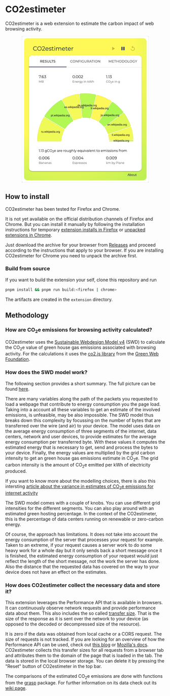 # CO2estimeter

CO2estimeter is a web extension to estimate the carbon impact of web browsing activity.

<p align="center">
<img src=assets/co2estimeter_demo_screenshot.png alt="CO2estimeter Demo" width="400px"/>
</p>

## How to install

CO2estimeter has been tested for Firefox and Chrome.

It is not yet available on the official distribution channels of Firefox and Chrome. But you can install it manually by following the installation instructions for temporary [extension installs in Firefox](https://extensionworkshop.com/documentation/develop/temporary-installation-in-firefox/) or [unpacked extensions in Chrome](https://developer.chrome.com/docs/extensions/get-started/tutorial/hello-world#load-unpacked).

Just download the archive for your browser from [Releases](https://github.com/alexzurbonsen/co2estimeter/releases) and proceed according to the instructions that apply to your browser. If you are installing CO2estimeter for Chrome you need to unpack the archive first.

### Build from source

If you want to build the extension your self, clone this repository and run

```bash
pnpm install && pnpm run build:<firefox | chrome>
```

The artifacts are created in the `extension` directory.

## Methodology

### How are CO<sub>2</sub>e emissions for browsing activity calculated?

CO2estimeter uses the [Sustainable Webdesign Model v4](https://sustainablewebdesign.org/estimating-digital-emissions/) (SWD) to calculate the CO<sub>2</sub>e value of green house gas emissions associated with browsing activity. For the calculations it uses the [co2.js library](https://developers.thegreenwebfoundation.org/co2js/overview/) from the [Green Web Foundation](https://www.thegreenwebfoundation.org).

### How does the SWD model work?

The following section provides a short summary. The full picture can be found [here](https://sustainablewebdesign.org/estimating-digital-emissions).

There are many variables along the path of the packets you requested to
load a webpage that contribute to energy consumption you the page load.
Taking into a account all these variables to get an estimate of the
involved emissions, is unfeasible, may be also impossible. The SWD model
thus breaks down this complexity by focussing on the number of bytes
that are transferred over the wire (and air) to your device. The model
uses data on the average energy consumption of three segments of the
internet, data centers, network and user devices, to provide estimates
for the average energy consumption per transferred byte. With these
values it computes the estimated energy that is necessary to get, send
and process the bytes to your device. Finally, the energy values are
multiplied by the grid carbon intensity to get an green house gas
emissions estimate in CO<sub>2</sub>e. The grid carbon intensity is the amount of CO<sub>2</sub>e emitted per kWh of electricity produced.

If you want to know more about the modelling choices, there is also this
intersting [article about the variance in estimates of CO<sub>2</sub>e
emissions for internet activity](https://www.wholegraindigital.com/blog/website-energy-consumption/)

The SWD model comes with a couple of knobs. You can use different grid
intensities for the different segments. You can also play around with an
estimated green hosting percentage. In the context of the CO2estimeter,
this is the percentage of data centers running on renewable or
zero-carbon energy.

Of course, the approach has limitations. It does not take into account
the energy consumption of the server that processes your request for
example. Taken to an extreme, if your request causes a server work to do
some heavy work for a whole day but it only sends back a short message
once it is finished, the estimated energy consumption of your request
would just reflect the length of the short message, not the work the
server has done. Also the distance that the requested data has covered
on the way to your device does not have an effect on the estimates.

### How does CO2estimeter collect the necessary data and store it?

This extension leverages the Performance API that is available in
browsers. It can continuously observe network requests and provide
performance data about them. This also includes the so called
[transfer size](https://developer.mozilla.org/en-US/docs/Web/API/PerformanceResourceTiming/transferSize). That is the size of the response as it is sent over the network to your device (as opposed to the decoded or decompressed size of the resource).

It is zero if the data was obtained from local cache or a CORS request.
The size of requests is not tracked. If you are looking for an overview
of how the Performance API can be used, check out [this blog](https://fershad.com/writing/including-user-interaction-in-website-carbon-estimates/) or [Mozilla's docs](https://developer.mozilla.org/en-US/docs/Web/API/Performance).
CO2estimeter collects this transfer sizes for all requests from a browser
tab and attributes them to the domain of the page that is loaded in the
tab. The data is stored in the local browser storage. You can delete it
by pressing the "Reset" button of CO2estimeter in the top bar.

The comparisons of the estimated CO<sub>2</sub>e emissions are done with
functions from the [grasp](https://github.com/hoernschen/grasp) package.
For further information on its data check out its [wiki page](https://github.com/hoernschen/grasp/wiki).
